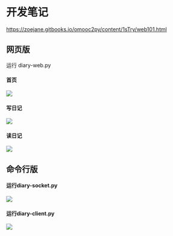 # 开发笔记
https://zoejane.gitbooks.io/omooc2py/content/1sTry/web101.html

## 网页版
运行 diary-web.py
#### 首页
![](http://i.imgur.com/0UQCHKe.png)
#### 写日记
![](http://i.imgur.com/eCfejmq.png)
#### 读日记
![](http://i.imgur.com/txHOqRW.png)

## 命令行版
#### 运行diary-socket.py
![](http://zoejane.net/images/diary-socket1.png)
#### 运行diary-client.py
![](http://zoejane.net/images/diary-socket2.png)

